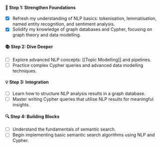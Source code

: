 #### 📘 **Step 1: Strengthen Foundations**

- [x]  Refresh my understanding of NLP basics: tokenisation, lemmatisation, named entity recognition, and sentiment analysis.
- [x]  Solidify my knowledge of graph databases and Cypher, focusing on graph theory and data modelling.

#### 📚 **Step 2: Dive Deeper**

- [ ]  Explore advanced NLP concepts: [[Topic Modelling]] and pipelines.
- [ ]  Practice complex Cypher queries and advanced data modelling techniques.

#### 💡 **Step 3: Integration**

- [ ]  Learn how to structure NLP analysis results in a graph database.
- [ ]  Master writing Cypher queries that utilise NLP results for meaningful insights.

#### 🔍 **Step 4: Building Blocks**

- [ ]  Understand the fundamentals of semantic search.
- [ ]  Begin implementing basic semantic search algorithms using NLP and Cypher.
